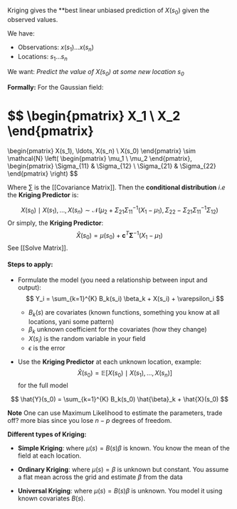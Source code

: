 Kriging gives the **best linear unbiased prediction of $X(s_0​)$ given the observed values.

We have:
- Observations: $x(s_1) \dots x(s_n)$ 
- Locations: $s_1 \dots s_n$

We want:
	*Predict the value of $X(s_0)$ at some new location $s_0$*
	
**Formally:**
For the Gaussian field:

$$
\begin{pmatrix}
X_1 \\
X_2
\end{pmatrix}
=
\begin{pmatrix}
X(s_1), \ldots, X(s_n) \\
X(s_0)
\end{pmatrix}
\sim \mathcal{N} \left(
\begin{pmatrix}
\mu_1 \\
\mu_2
\end{pmatrix},
\begin{pmatrix}
\Sigma_{11} & \Sigma_{12} \\
\Sigma_{21} & \Sigma_{22}
\end{pmatrix}
\right)
$$

Where $\sum$ is the [[Covariance Matrix]]. 
Then the **conditional distribution** $i.e$ the **Kriging Predictor** is:

$$
X(s_0) \mid X(s_1), \ldots, X(s_n) \sim \mathcal{N} \left(
\mu_2 + \Sigma_{21} \Sigma_{11}^{-1} (X_1 - \mu_1),
\Sigma_{22} - \Sigma_{21} \Sigma_{11}^{-1} \Sigma_{12}
\right)
$$
Or simply, the **Kriging Predictor**:
$$
\hat{X}(s_0) = \mu(s_0) + \mathbf{c}^T \mathbf{\Sigma}^{-1} (X_1 - \mu_1)
$$
See [[Solve Matrix]].


#### Steps to apply:

- Formulate the model (you need a relationship between input and output):$$
Y_i = \sum_{k=1}^{K} B_k(s_i) \beta_k + X(s_i) + \varepsilon_i
	$$
	- $B_k(s)$ are covariates (known functions, something you know at all locations, yani some pattern) 
	- $\beta_k$ unknown coefficient for the covariates (how they change)
	- $X(s_i)$ is the random variable in your field
	- $\epsilon$ is the error


- Use the **Kriging Predictor** at each unknown location, example:$$
\hat{X}(s_0) = \mathbb{E}[X(s_0) \mid X(s_1), \ldots, X(s_n)]
$$for the full model

$$
\hat{Y}(s_0) = \sum_{k=1}^{K} B_k(s_0) \hat{\beta}_k + \hat{X}(s_0)
$$


**Note**
One can use Maximum Likelihood to estimate the parameters, trade off? more bias since you lose $n-p$ degrees of freedom.


**Different types of Kriging:**

- **Simple Kriging**: 
	 where  $\mu(s) = B(s)\beta$ is known. You know the mean of the field at each location.

- **Ordinary Kriging**:
	 where $\mu(s) = \beta$ is unknown but constant. You assume a flat mean across the grid and estimate $\beta$ from the data

- **Universal Kriging**: 
	 where $\mu(s) = B(s)\beta$  is unknown. You model it using known covariates $B(s)$.